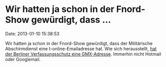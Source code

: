 Wir hatten ja schon in der Fnord-Show gewürdigt, dass \...
==========================================================

Date: 2013-01-10 15:38:53

Wir hatten ja schon in der Fnord-Show gewürdigt, dass der Militärische
Abschirmdienst eine t-online-Emailadresse hat. Wie sich herausstellt,
[hat der Berliner Verfassungsschutz eine
GMX-Adresse](http://stephanurbach.de/2013/01/der-berliner-verfassungsschutz-und-ich-eine-geschichte-voller-missverstandnisse/).
Immerhin nicht Hotmail oder Googlemail.
